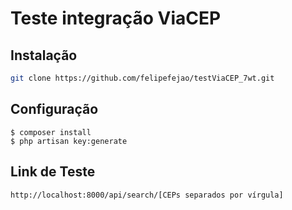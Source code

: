 # Teste integração ViaCEP

## Instalação
````sh
git clone https://github.com/felipefejao/testViaCEP_7wt.git
````

## Configuração
```
$ composer install
$ php artisan key:generate
```

## Link de Teste
```
http://localhost:8000/api/search/[CEPs separados por vírgula]
```
